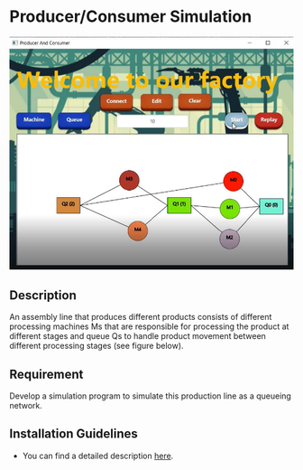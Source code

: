 # Producer/Consumer Simulation
![Start](https://github.com/alia7med/Producer-Consumer-Simulation/blob/main/sample.jpg)

## Description 
 An assembly line that produces different products consists of different processing machines Ms that are responsible for processing the product at different stages and queue Qs to handle product movement between different processing stages (see figure below). 
## Requirement 
 Develop a simulation program to simulate this production line as a queueing network.

 ## Installation Guidelines
 * You can find a detailed description [here](https://github.com/alia7med/Producer-Consumer-Simulation/blob/main/producer_consumer.pdf).

 

